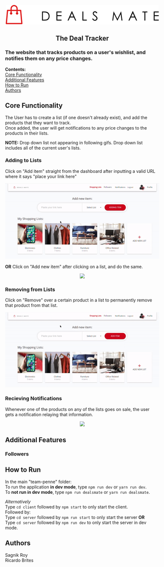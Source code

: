 <div align="center">
<img src="./client/src/assets/logo.png"/>

## The Deal Tracker

</div>

### The website that tracks products on a user's wishlist, and notifies them on any price changes.

**Contents:**\
[Core Functionality](#core-functionality)\
[Additional Features](#additional-features)\
[How to Run](#how-to-run)\
[Authors](#authors)

## Core Functionality

The User has to create a list (if one doesn't already exist), and add the products that they want to track.\
Once added, the user will get notifications to any price changes to the products in their lists.

**NOTE:** Drop down list not appearing in following gifs. Drop down list includes all of the current user's lists.

### Adding to Lists

Click on "Add item" straight from the dashboard after inputting a valid URL where it says "place your link here"

<div align="center"> <img src="./readme_assets/add_item_from_dash.gif"/></div>

**OR** Click on "Add new item" after clicking on a list, and do the same.

<div align="center"> <img src="./readme_assets/add_item_from_list.gif"/></div>

### Removing from Lists

Click on "Remove" over a certain product in a list to permanently remove that product from that list.

<div align="center"> <img src="./readme_assets/delete_product_example.gif"/></div>

### Recieving Notifications

Whenever one of the products on any of the lists goes on sale, the user gets a notification relaying that information.

<div align="center"> <img src="./readme_assets/notifications.gif"/></div>

## Additional Features

### Followers

## How to Run

In the main "team-penne" folder:\
To run the application **in dev mode**, type `npm run dev` or `yarn run dev`.\
To **not run in dev mode**, type `npm run dealsmate` or `yarn run dealsmate`.

_Alternatively_\
Type `cd client` followed by `npm start` to only start the client.\
Followed by:\
Type `cd server` followed by `npm run start` to only start the server **OR**\
Type `cd server` followed by `npm run dev` to only start the server in dev mode.

## Authors

Sagnik Roy\
Ricardo Brites
